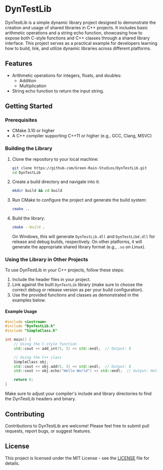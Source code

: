 # DynTestLib

DynTestLib is a simple dynamic library project designed to demonstrate the creation and usage of shared libraries in C++ projects. It includes basic arithmetic operations and a string echo function, showcasing how to expose both C-style functions and C++ classes through a shared library interface. This project serves as a practical example for developers learning how to build, link, and utilize dynamic libraries across different platforms.

## Features

- Arithmetic operations for integers, floats, and doubles:
  - Addition
  - Multiplication
- String echo function to return the input string.

## Getting Started

### Prerequisites

- CMake 3.10 or higher
- A C++ compiler supporting C++11 or higher (e.g., GCC, Clang, MSVC)

### Building the Library

1. Clone the repository to your local machine:

   ```bash
   git clone https://github.com/Green-Rain-Studios/DynTestLib.git
   cd DynTestLib
   ```

2. Create a build directory and navigate into it:

   ```bash
   mkdir build && cd build
   ```

3. Run CMake to configure the project and generate the build system:

   ```bash
   cmake ..
   ```

4. Build the library:

   ```bash
   cmake --build .
   ```

   On Windows, this will generate `DynTestLib.dll` and `DynTestLibd.dll` for release and debug builds, respectively. On other platforms, it will generate the appropriate shared library format (e.g., `.so` on Linux).

### Using the Library in Other Projects

To use DynTestLib in your C++ projects, follow these steps:

1. Include the header files in your project.
2. Link against the built `DynTestLib` library (make sure to choose the correct debug or release version as per your build configuration).
3. Use the provided functions and classes as demonstrated in the examples below.

#### Example Usage

```cpp
#include <iostream>
#include "DynTestLib.h"
#include "SimpleClass.h"

int main() {
    // Using the C-style function
    std::cout << add_int(5, 3) << std::endl;  // Output: 8

    // Using the C++ class
    SimpleClass obj;
    std::cout << obj.add(5, 3) << std::endl;  // Output: 8
    std::cout << obj.echo("Hello World") << std::endl;  // Output: Hello World

    return 0;
}
```

Make sure to adjust your compiler's include and library directories to find the DynTestLib headers and binary.

## Contributing

Contributions to DynTestLib are welcome! Please feel free to submit pull requests, report bugs, or suggest features.

## License

This project is licensed under the MIT License - see the [LICENSE](LICENSE) file for details.